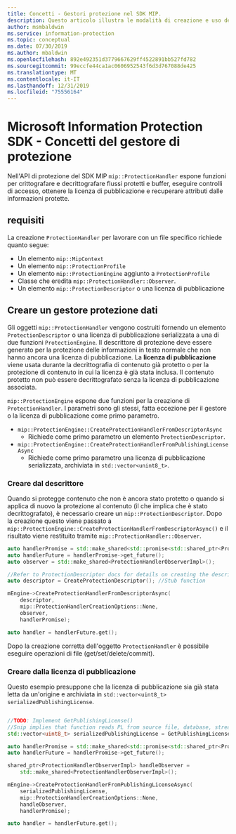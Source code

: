 ```yaml
---
title: Concetti - Gestori protezione nel SDK MIP.
description: Questo articolo illustra le modalità di creazione e uso dei gestori dell'API per la chiamata di operazioni.
author: msmbaldwin
ms.service: information-protection
ms.topic: conceptual
ms.date: 07/30/2019
ms.author: mbaldwin
ms.openlocfilehash: 892e492351d3779667629ff4522891bb527fd782
ms.sourcegitcommit: 99eccfe44ca1ac0606952543f6d3d767088de425
ms.translationtype: MT
ms.contentlocale: it-IT
ms.lasthandoff: 12/31/2019
ms.locfileid: "75556164"
---
```

# <a name="microsoft-information-protection-sdk---protection-handler-concepts"></a>Microsoft Information Protection SDK - Concetti del gestore di protezione

Nell'API di protezione del SDK MIP `mip::ProtectionHandler` espone funzioni per crittografare e decrittografare flussi protetti e buffer, eseguire controlli di accesso, ottenere la licenza di pubblicazione e recuperare attributi dalle informazioni protette.

## <a name="requirements"></a>requisiti

La creazione `ProtectionHandler` per lavorare con un file specifico richiede quanto segue:

- Un elemento `mip::MipContext`
- Un elemento `mip::ProtectionProfile`
- Un elemento `mip::ProtectionEngine` aggiunto a `ProtectionProfile`
- Classe che eredita `mip::ProtectionHandler::Observer`.
- Un elemento `mip::ProtectionDescriptor` o una licenza di pubblicazione

## <a name="create-a-protection-handler"></a>Creare un gestore protezione dati

Gli oggetti `mip::ProtectionHandler` vengono costruiti fornendo un elemento `ProtectionDescriptor` o una licenza di pubblicazione serializzata a una di due funzioni `ProtectionEngine`. Il descrittore di protezione deve essere generato per la protezione delle informazioni in testo normale che non hanno ancora una licenza di pubblicazione. La **licenza di pubblicazione** viene usata durante la decrittografia di contenuto già protetto o per la protezione di contenuto in cui la licenza è già stata inclusa. Il contenuto protetto non può essere decrittografato senza la licenza di pubblicazione associata.

`mip::ProtectionEngine` espone due funzioni per la creazione di `ProtectionHandler`. I parametri sono gli stessi, fatta eccezione per il gestore o la licenza di pubblicazione come primo parametro.

- `mip::ProtectionEngine::CreateProtectionHandlerFromDescriptorAsync`
  - Richiede come primo parametro un elemento `ProtectionDescriptor`.
- `mip::ProtectionEngine::CreateProtectionHandlerFromPublishingLicenseAsync`
  - Richiede come primo parametro una licenza di pubblicazione serializzata, archiviata in `std::vector<unint8_t>`.

### <a name="create-from-descriptor"></a>Creare dal descrittore

Quando si protegge contenuto che non è ancora stato protetto o quando si applica di nuovo la protezione al contenuto (il che implica che è stato decrittografato), è necessario creare un `mip::ProtectionDescriptor`. Dopo la creazione questo viene passato a `mip::ProtectionEngine::CreateProtectionHandlerFromDescriptorAsync()` e il risultato viene restituito tramite `mip::ProtectionHandler::Observer`.

```cpp
auto handlerPromise = std::make_shared<std::promise<std::shared_ptr<ProtectionHandler>>>();
auto handlerFuture = handlerPromise->get_future();
auto observer = std::make_shared<ProtectionHandlerObserverImpl>();

//Refer to ProtectionDescriptor docs for details on creating the descriptor
auto descriptor = CreateProtectionDescriptor(); //Stub function

mEngine->CreateProtectionHandlerFromDescriptorAsync(
    descriptor,
    mip::ProtectionHandlerCreationOptions::None,
    observer,
    handlerPromise);

auto handler = handlerFuture.get();
```

Dopo la creazione corretta dell'oggetto `ProtectionHandler` è possibile eseguire operazioni di file (get/set/delete/commit).

### <a name="create-from-publishing-license"></a>Creare dalla licenza di pubblicazione

Questo esempio presuppone che la licenza di pubblicazione sia già stata letta da un'origine e archiviata in `std::vector<uint8_t> serializedPublishingLicense`.

```cpp

//TODO: Implement GetPublishingLicense()
//Snip implies that function reads PL from source file, database, stream, etc.
std::vector<uint8_t> serializedPublishingLicense = GetPublishingLicense(filePath);

auto handlerPromise = std::make_shared<std::promise<std::shared_ptr<ProtectionHandler>>>();
auto handlerFuture = handlerPromise->get_future();

shared_ptr<ProtectionHandlerObserverImpl> handleObserver =
    std::make_shared<ProtectionHandlerObserverImpl>();

mEngine->CreateProtectionHandlerFromPublishingLicenseAsync(
    serializedPublishingLicense,
    mip::ProtectionHandlerCreationOptions::None,
    handleObserver,
    handlerPromise);

auto handler = handlerFuture.get();
```

